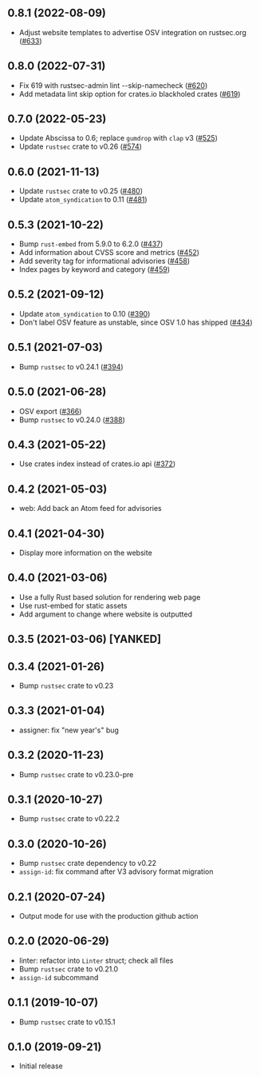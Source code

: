 ## 0.8.1 (2022-08-09)
- Adjust website templates to advertise OSV integration on rustsec.org ([#633])

[#633]: https://github.com/rustsec/rustsec/pull/633

## 0.8.0 (2022-07-31)
- Fix 619 with rustsec-admin lint --skip-namecheck ([#620])
- Add metadata lint skip option for crates.io blackholed crates ([#619])

[#619]: https://github.com/RustSec/rustsec/issues/619
[#620]: https://github.com/RustSec/rustsec/pull/620

## 0.7.0 (2022-05-23)
- Update Abscissa to 0.6; replace `gumdrop` with `clap` v3 ([#525])
- Update `rustsec` crate to v0.26 ([#574])

[#525]: https://github.com/RustSec/rustsec/pull/525
[#574]: https://github.com/RustSec/rustsec/pull/574

## 0.6.0 (2021-11-13)
- Update `rustsec` crate to v0.25 ([#480])
- Update `atom_syndication` to 0.11 ([#481])

[#480]: https://github.com/RustSec/rustsec/pull/480
[#481]: https://github.com/RustSec/rustsec/pull/481

## 0.5.3 (2021-10-22)
- Bump `rust-embed` from 5.9.0 to 6.2.0 ([#437])
- Add information about CVSS score and metrics ([#452])
- Add severity tag for informational advisories ([#458])
- Index pages by keyword and category ([#459])

[#437]: https://github.com/RustSec/rustsec/pull/437
[#452]: https://github.com/RustSec/rustsec/pull/452
[#458]: https://github.com/RustSec/rustsec/pull/458
[#459]: https://github.com/RustSec/rustsec/pull/459

## 0.5.2 (2021-09-12)
- Update `atom_syndication` to 0.10 ([#390])
- Don't label OSV feature as unstable, since OSV 1.0 has shipped ([#434])

[#390]: https://github.com/RustSec/rustsec/pull/390
[#434]: https://github.com/RustSec/rustsec/pull/434

## 0.5.1 (2021-07-03)
- Bump `rustsec` to v0.24.1 ([#394])

[#394]: https://github.com/RustSec/rustsec/pull/394

## 0.5.0 (2021-06-28)
- OSV export ([#366])
- Bump `rustsec` to v0.24.0 ([#388])

[#366]: https://github.com/RustSec/rustsec/pull/366
[#388]: https://github.com/RustSec/rustsec/pull/388

## 0.4.3 (2021-05-22)
- Use crates index instead of crates.io api ([#372])

[#372]: https://github.com/RustSec/rustsec/pull/372

## 0.4.2 (2021-05-03)
- web: Add back an Atom feed for advisories

## 0.4.1 (2021-04-30)
- Display more information on the website

## 0.4.0 (2021-03-06)
- Use a fully Rust based solution for rendering web page
- Use rust-embed for static assets
- Add argument to change where website is outputted

## 0.3.5 (2021-03-06) [YANKED]

## 0.3.4 (2021-01-26)
- Bump `rustsec` crate to v0.23

## 0.3.3 (2021-01-04)
- assigner: fix "new year's" bug

## 0.3.2 (2020-11-23) 
- Bump `rustsec` crate to v0.23.0-pre

## 0.3.1 (2020-10-27)
- Bump `rustsec` crate to v0.22.2

## 0.3.0 (2020-10-26)
- Bump `rustsec` crate dependency to v0.22
- `assign-id`: fix command after V3 advisory format migration

## 0.2.1 (2020-07-24)
- Output mode for use with the production github action

## 0.2.0 (2020-06-29)
- linter: refactor into `Linter` struct; check all files
- Bump `rustsec` crate to v0.21.0
- `assign-id` subcommand

## 0.1.1 (2019-10-07)
- Bump `rustsec` crate to v0.15.1

## 0.1.0 (2019-09-21)
- Initial release
